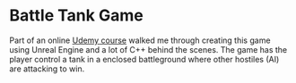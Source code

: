 # Battle Tank Game

Part of an online [Udemy course](https://www.udemy.com/unrealcourse/learn/v4/overview) walked me through creating this game using Unreal Engine and a lot of C++ behind the scenes. The game has the player control a tank in a enclosed battleground where other hostiles (AI) are attacking to win. 
